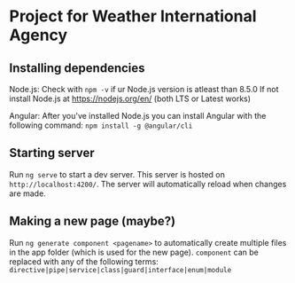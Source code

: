 # Project for Weather International Agency


## Installing dependencies
Node.js:
Check with `npm -v` if ur Node.js version is atleast than 8.5.0
If not install Node.js at https://nodejs.org/en/ (both LTS or Latest works)

Angular:
After you've installed Node.js you can install Angular with the following command:
`npm install -g @angular/cli`

## Starting server
Run `ng serve` to start a dev server. This server is hosted on `http://localhost:4200/`. The server will automatically reload when changes are made.

## Making a new page (maybe?)
Run `ng generate component <pagename>` to automatically create multiple files in the app folder (which is used for the new page). `component` can be replaced with any of the following terms: `directive|pipe|service|class|guard|interface|enum|module`